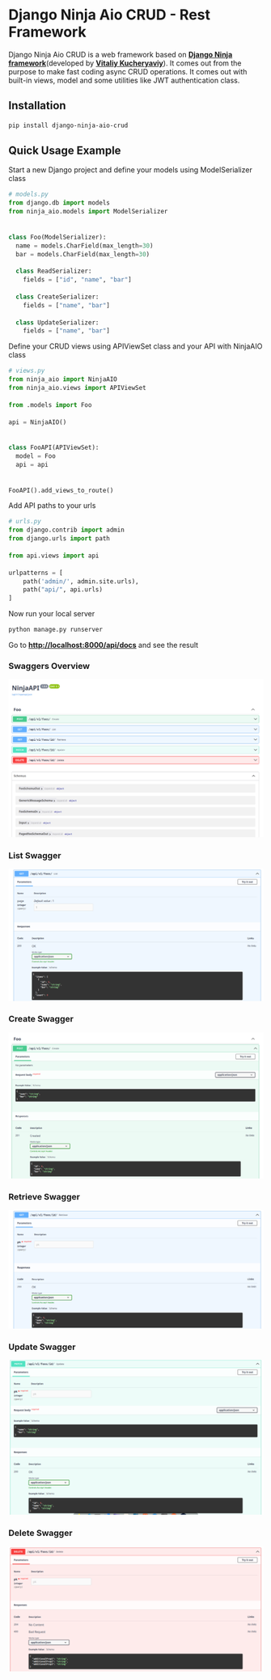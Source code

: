 <!-- # Welcome to MkDocs

For full documentation visit [mkdocs.org](https://www.mkdocs.org).

## Commands

* `mkdocs new [dir-name]` - Create a new project.
* `mkdocs serve` - Start the live-reloading docs server.
* `mkdocs build` - Build the documentation site.
* `mkdocs -h` - Print help message and exit.

## Project layout

    mkdocs.yml    # The configuration file.
    docs/
        index.md  # The documentation homepage.
        ...       # Other markdown pages, images and other files. -->

# Django Ninja Aio CRUD - Rest Framework

Django Ninja Aio CRUD is a web framework based on **<a href="https://django-ninja.dev/">Django Ninja framework</a>**(developed by **<a href="https://github.com/vitalik">Vitaliy Kucheryaviy</a>**). It comes out from the purpose to make fast coding async CRUD operations. It comes out with built-in views, model and some utilities like JWT authentication class.

## Installation
```bash
pip install django-ninja-aio-crud
```

## Quick Usage Example

Start a new Django project and define your models using ModelSerializer class

```Python
# models.py
from django.db import models
from ninja_aio.models import ModelSerializer


class Foo(ModelSerializer):
  name = models.CharField(max_length=30)
  bar = models.CharField(max_length=30)
 
  class ReadSerializer:
    fields = ["id", "name", "bar"]

  class CreateSerializer:
    fields = ["name", "bar"]

  class UpdateSerializer:
    fields = ["name", "bar"]
```

Define your CRUD views using APIViewSet class and your API with NinjaAIO class

```Python
# views.py
from ninja_aio import NinjaAIO
from ninja_aio.views import APIViewSet

from .models import Foo

api = NinjaAIO()


class FooAPI(APIViewSet):
  model = Foo
  api = api

  
FooAPI().add_views_to_route()
```

Add API paths to your urls
```Python
# urls.py
from django.contrib import admin
from django.urls import path

from api.views import api

urlpatterns = [
    path('admin/', admin.site.urls),
    path("api/", api.urls)
]
``` 

Now run your local server

```bash
python manage.py runserver
```

Go to **<a href="http://localhost:8000/api/docs">http://localhost:8000/api/docs</a>** and see the result

### Swaggers Overview

![Swagger UI](images/index/foo-index-swagger.png)

### List Swagger

![Swagger UI](images/index/foo-index-list-swagger.png)

### Create Swagger

![Swagger UI](images/index/foo-index-create-swagger.png)

### Retrieve Swagger

![Swagger UI](images/index/foo-index-retrieve-swagger.png)

### Update Swagger

![Swagger UI](images/index/foo-index-update-swagger.png)

### Delete Swagger

![Swagger UI](images/index/foo-index-delete-swagger.png)
